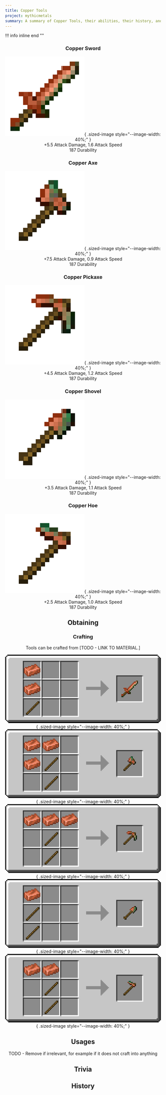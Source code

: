 ```yaml
---
title: Copper Tools
project: mythicmetals
summary: A summary of Copper Tools, their abilities, their history, and how to craft them.
---
```


!!! info inline end ""
    <center class=tooltip>
    <h3>**Copper Sword**</h3>
    ![WRITE ALT TEXT HERE](../../assets/mythicmetals/copper_sword.png){ .sized-image style="--image-width: 40%;" }<br>
    +5.5 Attack Damage, 1.6 Attack Speed<br>
    187 Durability<br>
    <h3>**Copper Axe**</h3>
    ![WRITE ALT TEXT HERE](../../assets/mythicmetals/copper_axe.png){ .sized-image style="--image-width: 40%;" }<br>
    +7.5 Attack Damage, 0.9 Attack Speed<br>
    187 Durability<br>
    <h3>**Copper Pickaxe**</h3>
    ![WRITE ALT TEXT HERE](../../assets/mythicmetals/copper_pickaxe.png){ .sized-image style="--image-width: 40%;" }<br>
    +4.5 Attack Damage, 1.2 Attack Speed<br>
    187 Durability<br>
    <h3>**Copper Shovel**</h3>
    ![WRITE ALT TEXT HERE](../../assets/mythicmetals/copper_shovel.png){ .sized-image style="--image-width: 40%;" }<br>
    +3.5 Attack Damage, 1.1 Attack Speed<br>
    187 Durability<br>
    <h3>**Copper Hoe**</h3>
    ![WRITE ALT TEXT HERE](../../assets/mythicmetals/copper_hoe.png){ .sized-image style="--image-width: 40%;" }<br>
    +2.5 Attack Damage, 1.0 Attack Speed<br>
    187 Durability<br>

## Obtaining

### Crafting

Tools can be crafted from [TODO - LINK TO MATERIAL.]

![Image of the recipe for Copper Sword](../../assets/mythicmetals/recipes/tools/copper_sword.png){ .sized-image style="--image-width: 40%;" }
![Image of the recipe for Copper Axe](../../assets/mythicmetals/recipes/tools/copper_axe.png){ .sized-image style="--image-width: 40%;" }
![Image of the recipe for Copper Pickaxe](../../assets/mythicmetals/recipes/tools/copper_pickaxe.png){ .sized-image style="--image-width: 40%;" }
![Image of the recipe for Copper Shovel](../../assets/mythicmetals/recipes/tools/copper_shovel.png){ .sized-image style="--image-width: 40%;" }
![Image of the recipe for Copper Hoe](../../assets/mythicmetals/recipes/tools/copper_hoe.png){ .sized-image style="--image-width: 40%;" }

## Usages

TODO - Remove if irrelevant, for example if it does not craft into anything

## Trivia

## History

